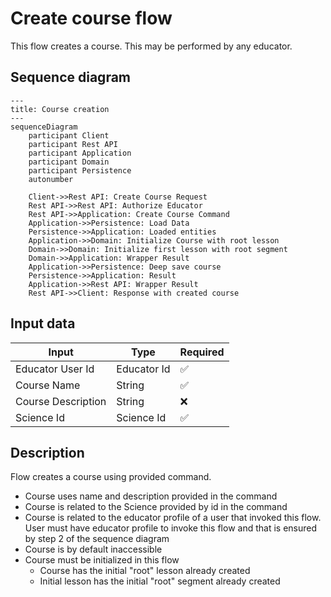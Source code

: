 # Create course flow

This flow creates a course. This may be performed by any educator.

## Sequence diagram

```mermaid
---
title: Course creation
---
sequenceDiagram
    participant Client
    participant Rest API
    participant Application
    participant Domain
    participant Persistence
    autonumber
    
    Client->>Rest API: Create Course Request
    Rest API->>Rest API: Authorize Educator
    Rest API->>Application: Create Course Command
    Application->>Persistence: Load Data
    Persistence->>Application: Loaded entities
    Application->>Domain: Initialize Course with root lesson
    Domain->>Domain: Initialize first lesson with root segment
    Domain->>Application: Wrapper Result
    Application->>Persistence: Deep save course
    Persistence->>Application: Result
    Application->>Rest API: Wrapper Result
    Rest API->>Client: Response with created course
```

## Input data

| Input              | Type        | Required |
|--------------------|-------------|----------|
| Educator User Id   | Educator Id | ✅        |
| Course Name        | String      | ✅        |
| Course Description | String      | ❌        |
| Science Id         | Science Id  | ✅        |

## Description

Flow creates a course using provided command.
- Course uses name and description provided in the command
- Course is related to the Science provided by id in the command
- Course is related to the educator profile of a user that invoked this flow. User must have educator profile to invoke this flow and that is ensured by step 2 of the sequence diagram
- Course is by default inaccessible
- Course must be initialized in this flow
   - Course has the initial "root" lesson already created
   - Initial lesson has the initial "root" segment already created
